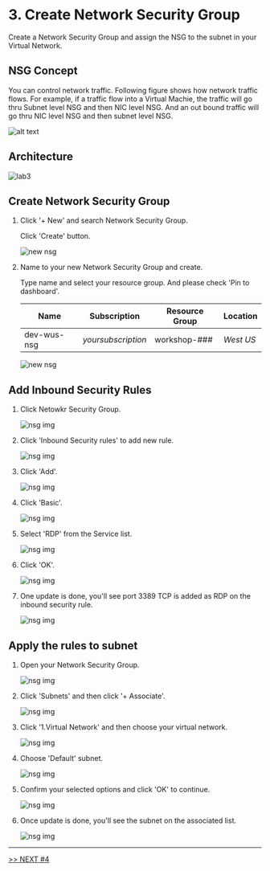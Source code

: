 # 3. Create Network Security Group

Create a Network Security Group and assign the NSG to the subnet in your Virtual Network.

## NSG Concept

You can control network traffic. Following figure shows how network traffic flows. For example, if a traffic flow into a Virtual Machie, the traffic will go thru Subnet level NSG and then NIC level NSG. And an out bound traffic will go thru NIC level NSG and then subnet level NSG.

![alt text](./images/nsgconcept.png)

## Architecture

![lab3](./images/lab3.png)

## Create Network Security Group

1. Click '+ New' and search Network Security Group.

    Click 'Create' button.

    ![new nsg](./images/3.1.png)

1. Name to your new Network Security Group and create.

    Type name and select your resource group. And please check 'Pin to dashboard'.

    |Name|Subscription|Resource Group|Location|
    |---|---|---|---|
    |dev-wus-nsg|*yoursubscription*|workshop-###|*West US*|

    ![new nsg](./images/3.2.png)

## Add Inbound Security Rules

1. Click Netowkr Security Group.

    ![nsg img](./images/3.3.png)

1. Click 'Inbound Security rules' to add new rule.

    ![nsg img](./images/3.4.png)

1. Click 'Add'.

    ![nsg img](./images/3.5.png)

1. Click 'Basic'.

    ![nsg img](./images/3.6.png)

1. Select 'RDP' from the Service list.

    ![nsg img](./images/3.7.png)

1. Click 'OK'.

    ![nsg img](./images/3.8.png)

1. One update is done, you'll see port 3389 TCP is added as RDP on the inbound security rule.

    ![nsg img](./images/3.9.png)

## Apply the rules to subnet

1. Open your Network Security Group.

    ![nsg img](./images/3.3.png)

1. Click 'Subnets' and then click '+ Associate'.

    ![nsg img](./images/3.10.png)

1. Click '1.Virtual Network' and then choose your virtual network.

    ![nsg img](./images/3.11.png)

1. Choose 'Default' subnet.

    ![nsg img](./images/3.12.png)

1. Confirm your selected options and click 'OK' to continue.

    ![nsg img](./images/3.13.png)

1. Once update is done, you'll see the subnet on the associated list.

    ![nsg img](./images/3.14.png)
---

[>> NEXT #4](https://github.com/xlegend1024/az-secu-wrkshp/tree/master/4.CreateKeyVault/Readme.md)
